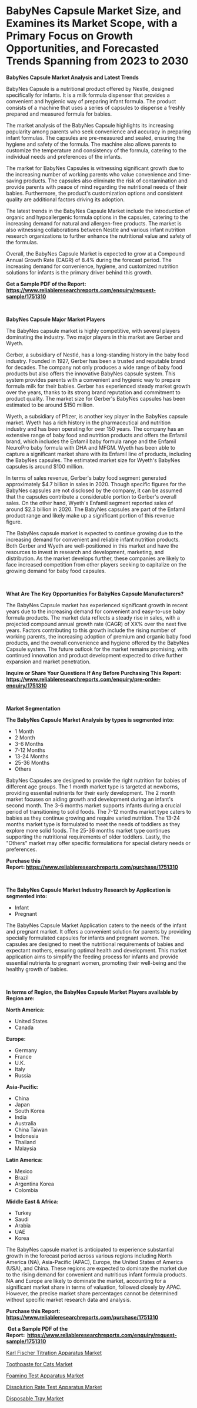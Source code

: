 <p><h1>BabyNes Capsule Market Size, and Examines its Market Scope, with a Primary Focus on Growth Opportunities, and Forecasted Trends Spanning from 2023 to 2030</h1></p><p><strong>BabyNes Capsule Market Analysis and Latest Trends</strong></p>
<p><p>BabyNes Capsule is a nutritional product offered by Nestle, designed specifically for infants. It is a milk formula dispenser that provides a convenient and hygienic way of preparing infant formula. The product consists of a machine that uses a series of capsules to dispense a freshly prepared and measured formula for babies.</p><p>The market analysis of the BabyNes Capsule highlights its increasing popularity among parents who seek convenience and accuracy in preparing infant formulas. The capsules are pre-measured and sealed, ensuring the hygiene and safety of the formula. The machine also allows parents to customize the temperature and consistency of the formula, catering to the individual needs and preferences of the infants.</p><p>The market for BabyNes Capsules is witnessing significant growth due to the increasing number of working parents who value convenience and time-saving products. The capsules also eliminate the risk of contamination and provide parents with peace of mind regarding the nutritional needs of their babies. Furthermore, the product's customization options and consistent quality are additional factors driving its adoption.</p><p>The latest trends in the BabyNes Capsule Market include the introduction of organic and hypoallergenic formula options in the capsules, catering to the increasing demand for natural and allergen-free products. The market is also witnessing collaborations between Nestle and various infant nutrition research organizations to further enhance the nutritional value and safety of the formulas.</p><p>Overall, the BabyNes Capsule Market is expected to grow at a Compound Annual Growth Rate (CAGR) of 8.4% during the forecast period. The increasing demand for convenience, hygiene, and customized nutrition solutions for infants is the primary driver behind this growth.</p></p>
<p><strong>Get a Sample PDF of the Report:&nbsp; <a href="https://www.reliableresearchreports.com/enquiry/request-sample/1751310">https://www.reliableresearchreports.com/enquiry/request-sample/1751310</a></strong></p>
<p>&nbsp;</p>
<p><strong>BabyNes Capsule Major Market Players</strong></p>
<p><p>The BabyNes capsule market is highly competitive, with several players dominating the industry. Two major players in this market are Gerber and Wyeth.</p><p>Gerber, a subsidiary of Nestlé, has a long-standing history in the baby food industry. Founded in 1927, Gerber has been a trusted and reputable brand for decades. The company not only produces a wide range of baby food products but also offers the innovative BabyNes capsule system. This system provides parents with a convenient and hygienic way to prepare formula milk for their babies. Gerber has experienced steady market growth over the years, thanks to its strong brand reputation and commitment to product quality. The market size for Gerber's BabyNes capsules has been estimated to be around $150 million.</p><p>Wyeth, a subsidiary of Pfizer, is another key player in the BabyNes capsule market. Wyeth has a rich history in the pharmaceutical and nutrition industry and has been operating for over 150 years. The company has an extensive range of baby food and nutrition products and offers the Enfamil brand, which includes the Enfamil baby formula range and the Enfamil NeuroPro baby formula with DHA and MFGM. Wyeth has been able to capture a significant market share with its Enfamil line of products, including the BabyNes capsules. The estimated market size for Wyeth's BabyNes capsules is around $100 million.</p><p>In terms of sales revenue, Gerber's baby food segment generated approximately $4.7 billion in sales in 2020. Though specific figures for the BabyNes capsules are not disclosed by the company, it can be assumed that the capsules contribute a considerable portion to Gerber's overall sales. On the other hand, Wyeth's Enfamil segment reported sales of around $2.3 billion in 2020. The BabyNes capsules are part of the Enfamil product range and likely make up a significant portion of this revenue figure.</p><p>The BabyNes capsule market is expected to continue growing due to the increasing demand for convenient and reliable infant nutrition products. Both Gerber and Wyeth are well-positioned in this market and have the resources to invest in research and development, marketing, and distribution. As the market develops further, these companies are likely to face increased competition from other players seeking to capitalize on the growing demand for baby food capsules.</p></p>
<p>&nbsp;</p>
<p><strong>What Are The Key Opportunities For BabyNes Capsule Manufacturers?</strong></p>
<p><p>The BabyNes Capsule market has experienced significant growth in recent years due to the increasing demand for convenient and easy-to-use baby formula products. The market data reflects a steady rise in sales, with a projected compound annual growth rate (CAGR) of XX% over the next five years. Factors contributing to this growth include the rising number of working parents, the increasing adoption of premium and organic baby food products, and the overall convenience and hygiene offered by the BabyNes Capsule system. The future outlook for the market remains promising, with continued innovation and product development expected to drive further expansion and market penetration.</p></p>
<p><strong>Inquire or Share Your Questions If Any Before Purchasing This Report: <a href="https://www.reliableresearchreports.com/enquiry/pre-order-enquiry/1751310">https://www.reliableresearchreports.com/enquiry/pre-order-enquiry/1751310</a></strong></p>
<p>&nbsp;</p>
<p><strong>Market Segmentation</strong></p>
<p><strong>The BabyNes Capsule Market Analysis by types is segmented into:</strong></p>
<p><ul><li>1 Month</li><li>2 Month</li><li>3-6 Months</li><li>7-12 Months</li><li>13-24 Months</li><li>25-36 Months</li><li>Others</li></ul></p>
<p><p>BabyNes Capsules are designed to provide the right nutrition for babies of different age groups. The 1 month market type is targeted at newborns, providing essential nutrients for their early development. The 2 month market focuses on aiding growth and development during an infant's second month. The 3-6 months market supports infants during a crucial period of transitioning to solid foods. The 7-12 months market type caters to babies as they continue growing and require varied nutrition. The 13-24 months market type is formulated to meet the needs of toddlers as they explore more solid foods. The 25-36 months market type continues supporting the nutritional requirements of older toddlers. Lastly, the "Others" market may offer specific formulations for special dietary needs or preferences.</p></p>
<p><strong>Purchase this Report:&nbsp;<a href="https://www.reliableresearchreports.com/purchase/1751310">https://www.reliableresearchreports.com/purchase/1751310</a></strong></p>
<p>&nbsp;</p>
<p><strong>The BabyNes Capsule Market Industry Research by Application is segmented into:</strong></p>
<p><ul><li>Infant</li><li>Pregnant</li></ul></p>
<p><p>The BabyNes Capsule Market Application caters to the needs of the infant and pregnant market. It offers a convenient solution for parents by providing specially formulated capsules for infants and pregnant women. The capsules are designed to meet the nutritional requirements of babies and expectant mothers, ensuring optimal health and development. This market application aims to simplify the feeding process for infants and provide essential nutrients to pregnant women, promoting their well-being and the healthy growth of babies.</p></p>
<p>&nbsp;</p>
<p><strong>In terms of Region, the BabyNes Capsule Market Players available by Region are:</strong></p>
<p>
    <p> <strong> North America: </strong>
        <ul>
            <li>United States</li>
            <li>Canada</li>
        </ul>
        </p> 
    <p> <strong> Europe: </strong>
        <ul>
            <li>Germany</li>
            <li>France</li>
            <li>U.K.</li>
            <li>Italy</li>
            <li>Russia</li>
        </ul>
        </p> 
    <p> <strong> Asia-Pacific: </strong>
        <ul>
            <li>China</li>
            <li>Japan</li>
            <li>South Korea</li>
            <li>India</li>
            <li>Australia</li>
            <li>China Taiwan</li>
            <li>Indonesia</li>
            <li>Thailand</li>
            <li>Malaysia</li>
        </ul>
        </p> 
    <p> <strong> Latin America: </strong>
        <ul>
            <li>Mexico</li>
            <li>Brazil</li>
            <li>Argentina Korea</li>
            <li>Colombia</li>
        </ul>
        </p> 
    <p> <strong> Middle East & Africa: </strong>
        <ul>
            <li>Turkey</li>
            <li>Saudi</li>
            <li>Arabia</li>
            <li>UAE</li>
            <li>Korea</li>
        </ul>
    </p>
    </p>
<p><p>The BabyNes capsule market is anticipated to experience substantial growth in the forecast period across various regions including North America (NA), Asia-Pacific (APAC), Europe, the United States of America (USA), and China. These regions are expected to dominate the market due to the rising demand for convenient and nutritious infant formula products. NA and Europe are likely to dominate the market, accounting for a significant market share in terms of valuation, followed closely by APAC. However, the precise market share percentages cannot be determined without specific market research data and analysis.</p></p>
<p><strong>Purchase this Report: <a href="https://www.reliableresearchreports.com/purchase/1751310">https://www.reliableresearchreports.com/purchase/1751310</a></strong></p>
<p>&nbsp;<strong>Get a Sample PDF of the Report:&nbsp;&nbsp;<a href="https://www.reliableresearchreports.com/enquiry/request-sample/1751310">https://www.reliableresearchreports.com/enquiry/request-sample/1751310</a></strong></p>
<p><strong></strong></p>
<p><p><a href="https://medium.com/@read.code.store/karl-fischer-titration-apparatus-market-comprehensive-assessment-by-type-application-and-1d35e72bf5fc">Karl Fischer Titration Apparatus Market</a></p><p><a href="https://medium.com/@ziansann43365/toothpaste-for-cats-market-exploring-market-share-market-trends-and-future-growth-f8f9ee6e7d79">Toothpaste for Cats Market</a></p><p><a href="https://medium.com/@palm.quick.roof/foaming-test-apparatus-market-size-reveals-the-best-marketing-channels-in-global-industry-4e53ddb308d5">Foaming Test Apparatus Market</a></p><p><a href="https://medium.com/@index.mill.peace/dissolution-rate-test-apparatus-market-research-report-its-history-and-forecast-2023-to-2030-bdf4631cd2fe">Dissolution Rate Test Apparatus Market</a></p><p><a href="https://medium.com/@wadeodinnn745/disposable-tray-market-share-evolution-and-market-growth-trends-2023-2030-9428552398a2">Disposable Tray Market</a></p></p>